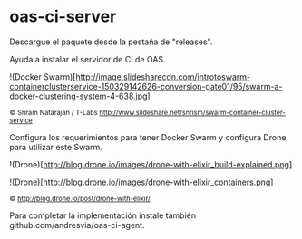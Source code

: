 # oas-ci-server

Descargue el paquete desde la pestaña de "releases".

Ayuda a instalar el servidor de CI de OAS.

!(Docker Swarm)[http://image.slidesharecdn.com/introtoswarm-containerclusterservice-150329142626-conversion-gate01/95/swarm-a-docker-clustering-system-4-638.jpg]

<sub>&copy; Sriram Natarajan / T-Labs http://www.slideshare.net/snrism/swarm-container-cluster-service</sub>

Configura los requerimientos para tener Docker Swarm y configura Drone para utilizar este Swarm.

!(Drone)[http://blog.drone.io/images/drone-with-elixir_build-explained.png]

!(Drone)[http://blog.drone.io/images/drone-with-elixir_containers.png]

<sub>&copy; http://blog.drone.io/post/drone-with-elixir/</sub>

Para completar la implementación instale también github.com/andresvia/oas-ci-agent.
